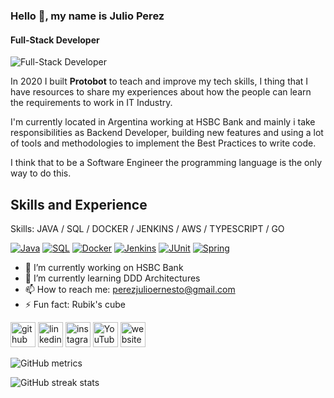 ### Hello 👋, my name is Julio Perez
#### Full-Stack Developer
![Full-Stack Developer](https://i.imgur.com/K01zeD9.png)

In 2020 I built **Protobot** to teach and improve my tech skills, I thing that I have resources to share my experiences about  how the people can learn the requirements to work in IT Industry.

I'm currently located in Argentina working at HSBC Bank and mainly i take responsibilities as Backend Developer, building new features and using a lot of tools and methodologies to implement the Best Practices to write code.

I think that to be a Software Engineer the programming language is the only way to do this.

## Skills and Experience
Skills: JAVA / SQL / DOCKER / JENKINS / AWS / TYPESCRIPT / GO

[![Java](https://img.shields.io/badge/SQL-FA7343?style=for-the-badge&logo=java&logoColor=white&labelColor=101010)]()
[![SQL](https://img.shields.io/badge/SQL-FA7343?style=for-the-badge&logo=PostgreSQL&logoColor=white&labelColor=101010)]()
[![Docker](https://img.shields.io/badge/SQL-FA7343?style=for-the-badge&logo=Docker&logoColor=white&labelColor=101010)]()
[![Jenkins](https://img.shields.io/badge/SQL-FA7343?style=for-the-badge&logo=Jenkins&logoColor=white&labelColor=101010)]()
[![JUnit](https://img.shields.io/badge/SQL-FA7343?style=for-the-badge&logo=JUnit5&logoColor=white&labelColor=101010)]()
[![Spring](https://img.shields.io/badge/SQL-FA7343?style=for-the-badge&logo=Spring&logoColor=white&labelColor=101010)]()
- 🔭 I’m currently working on HSBC Bank 
- 🌱 I’m currently learning DDD Architectures 
- 📫 How to reach me: perezjulioernesto@gmail.com 
- ⚡ Fun fact: Rubik's cube 


[<img src='https://cdn.jsdelivr.net/npm/simple-icons@3.0.1/icons/github.svg' alt='github' height='40'>](https://github.com/julioperezdev)  [<img src='https://cdn.jsdelivr.net/npm/simple-icons@3.0.1/icons/linkedin.svg' alt='linkedin' height='40'>](https://www.linkedin.com/in/jperezviloria/)  [<img src='https://cdn.jsdelivr.net/npm/simple-icons@3.0.1/icons/instagram.svg' alt='instagram' height='40'>](https://www.instagram.com/julioperez.dev/)  [<img src='https://cdn.jsdelivr.net/npm/simple-icons@3.0.1/icons/youtube.svg' alt='YouTube' height='40'>](https://www.youtube.com/channel/protobotdev)  [<img src='https://cdn.jsdelivr.net/npm/simple-icons@3.0.1/icons/icloud.svg' alt='website' height='40'>](protobot.dev)  

![GitHub metrics](https://metrics.lecoq.io/julioperezdev)  

![GitHub streak stats](https://github-readme-streak-stats.herokuapp.com/?user=julioperezdev)  


